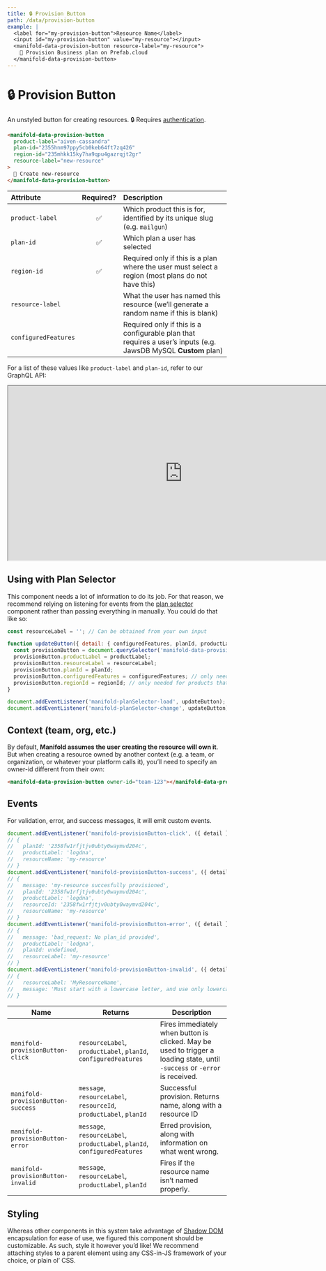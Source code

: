```yaml
---
title: 🔒 Provision Button
path: /data/provision-button
example: |
  <label for="my-provision-button">Resource Name</label>
  <input id="my-provision-button" value="my-resource"></input>
  <manifold-data-provision-button resource-label="my-resource">
    🚀 Provision Business plan on Prefab.cloud
  </manifold-data-provision-button>
---
```


# 🔒 Provision Button

An unstyled button for creating resources. 🔒 Requires [authentication][auth].

```html
<manifold-data-provision-button
  product-label="aiven-cassandra"
  plan-id="2355hnm97ppy5cb0keb64ft7zq426"
  region-id="235mhkk15ky7ha9qpu4gazrqjt2gr"
  resource-label="new-resource"
>
  🚀 Create new-resource
</manifold-data-provision-button>
```

| Attribute            | Required? | Description                                                                                                    |
| :------------------- | :-------: | :------------------------------------------------------------------------------------------------------------- |
| `product-label`      |    ✅     | Which product this is for, identified by its unique slug (e.g. `mailgun`)                                      |
| `plan-id`            |    ✅     | Which plan a user has selected                                                                                 |
| `region-id`          |    ✅     | Required only if this is a plan where the user must select a region (most plans do not have this)              |
| `resource-label`     |           | What the user has named this resource (we’ll generate a random name if this is blank)                          |
| `configuredFeatures` |           | Required only if this is a configurable plan that requires a user’s inputs (e.g. JawsDB MySQL **Custom** plan) |

For a list of these values like `product-label` and `plan-id`, refer to our GraphQL API:

<iframe src="https://graphqlbin.com/v2/ngX3Ix" width="800" height="400"></iframe>

## Using with Plan Selector

This component needs a lot of information to do its job. For that reason, we recommend relying on
listening for events from the [plan selector][plan-selector] component rather than passing
everything in manually. You could do that like so:

```js
const resourceLabel = ''; // Can be obtained from your own input

function updateButton({ detail: { configuredFeatures, planId, productLabel, regionId } }) {
  const provisionButton = document.querySelector('manifold-data-provision-button');
  provisionButton.productLabel = productLabel;
  provisionButton.resourceLabel = resourceLabel;
  provisionButton.planId = planId;
  provisionButton.configuredFeatures = configuredFeatures; // only needed for configurable products such as JawsDB custom
  provisionButton.regionId = regionId; // only needed for products that allow users to choose a region
}

document.addEventListener('manifold-planSelector-load', updateButton);
document.addEventListener('manifold-planSelector-change', updateButton);
```

## Context (team, org, etc.)

By default, **Manifold assumes the user creating the resource will own it**. But when creating a
resource owned by another context (e.g. a team, or organization, or whatever your platform calls
it), you’ll need to specify an owner-id different from their own:

```html
<manifold-data-provision-button owner-id="team-123"></manifold-data-provision-button>
```

## Events

For validation, error, and success messages, it will emit custom events.

```js
document.addEventListener('manifold-provisionButton-click', ({ detail }) => console.log(detail));
// {
//   planId: '2358fw1rfjtjv0ubty0waymvd204c',
//   productLabel: 'logdna',
//   resourceName: 'my-resource'
// }
document.addEventListener('manifold-provisionButton-success', ({ detail }) => console.log(detail));
// {
//   message: 'my-resource succesfully provisioned',
//   planId: '2358fw1rfjtjv0ubty0waymvd204c',
//   productLabel: 'logdna',
//   resourceId: '2358fw1rfjtjv0ubty0waymvd204c',
//   resourceName: 'my-resource'
// }
document.addEventListener('manifold-provisionButton-error', ({ detail }) => console.log(detail));
// {
//   message: 'bad_request: No plan_id provided',
//   productLabel: 'lodgna',
//   planId: undefined,
//   resourceLabel: 'my-resource'
// }
document.addEventListener('manifold-provisionButton-invalid', ({ detail }) => console.log(detail));
// {
//   resourceLabel: 'MyResourceName',
//   message: 'Must start with a lowercase letter, and use only lowercase, numbers, and hyphens.'
// }
```

| Name                               | Returns                                                                    | Description                                                                                                                 |
| ---------------------------------- | -------------------------------------------------------------------------- | --------------------------------------------------------------------------------------------------------------------------- |
| `manifold-provisionButton-click`   | `resourceLabel`, `productLabel`, `planId`, `configuredFeatures`            | Fires immediately when button is clicked. May be used to trigger a loading state, until `-success` or `-error` is received. |
| `manifold-provisionButton-success` | `message`, `resourceLabel`, `resourceId`, `productLabel`, `planId`         | Successful provision. Returns name, along with a resource ID                                                                |
| `manifold-provisionButton-error`   | `message`, `resourceLabel`, `productLabel`, `planId`, `configuredFeatures` | Erred provision, along with information on what went wrong.                                                                 |
| `manifold-provisionButton-invalid` | `message`, `resourceLabel`, `productLabel`, `planId`                       | Fires if the resource name isn’t named properly.                                                                            |

## Styling

Whereas other components in this system take advantage of [Shadow DOM][shadow-dom] encapsulation for
ease of use, we figured this component should be customizable. As such, style it however you’d like!
We recommend attaching styles to a parent element using any CSS-in-JS framework of your choice, or
plain ol’ CSS.

[auth]: /advanced/authentication
[shadow-dom]: https://developers.google.com/web/fundamentals/web-components/shadowdom
[plan-selector]: /components/plan-selector
